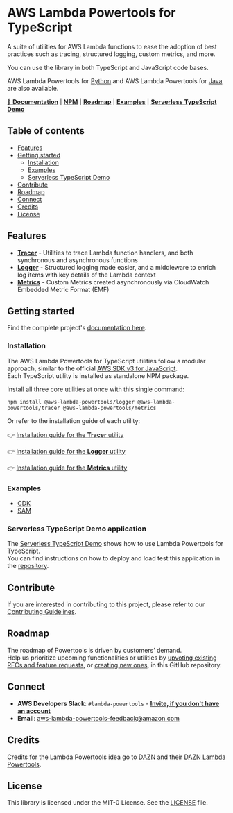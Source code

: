 # AWS Lambda Powertools for TypeScript

A suite of utilities for AWS Lambda functions to ease the adoption of best practices such as tracing, structured logging, custom metrics, and more.

You can use the library in both TypeScript and JavaScript code bases.

AWS Lambda Powertools for [Python](https://github.com/awslabs/aws-lambda-powertools-python) and  AWS Lambda Powertools for [Java](https://github.com/awslabs/aws-lambda-powertools-java) are also available.

**[📜 Documentation](https://awslabs.github.io/aws-lambda-powertools-typescript/)** | **[NPM](https://www.npmjs.com/org/aws-lambda-powertools)** | **[Roadmap](https://github.com/awslabs/aws-lambda-powertools-roadmap/projects/1)** | **[Examples](https://github.com/awslabs/aws-lambda-powertools-typescript/tree/main/examples)** | **[Serverless TypeScript Demo](https://github.com/aws-samples/serverless-typescript-demo)**

## Table of contents

- [Features](#features)
- [Getting started](#getting-started)
  - [Installation](#installation)
  - [Examples](#examples)
  - [Serverless TypeScript Demo](#serverless-typescript-demo-application)
- [Contribute](#contribute)
- [Roadmap](#roadmap)
- [Connect](#connect)
- [Credits](#credits)
- [License](#license)

## Features

* **[Tracer](https://awslabs.github.io/aws-lambda-powertools-typescript/latest/core/tracer/)** - Utilities to trace Lambda function handlers, and both synchronous and asynchronous functions
* **[Logger](https://awslabs.github.io/aws-lambda-powertools-typescript/latest/core/logger/)** - Structured logging made easier, and a middleware to enrich log items with key details of the Lambda context
* **[Metrics](https://awslabs.github.io/aws-lambda-powertools-typescript/latest/core/metrics/)** - Custom Metrics created asynchronously via CloudWatch Embedded Metric Format (EMF)

## Getting started

Find the complete project's [documentation here](https://awslabs.github.io/aws-lambda-powertools-typescript).

### Installation

The AWS Lambda Powertools for TypeScript utilities follow a modular approach, similar to the official [AWS SDK v3 for JavaScript](https://github.com/aws/aws-sdk-js-v3).  
Each TypeScript utility is installed as standalone NPM package.

Install all three core utilities at once with this single command:

```shell
npm install @aws-lambda-powertools/logger @aws-lambda-powertools/tracer @aws-lambda-powertools/metrics
```

Or refer to the installation guide of each utility:

👉 [Installation guide for the **Tracer** utility](https://awslabs.github.io/aws-lambda-powertools-typescript/latest/core/tracer#getting-started)

👉 [Installation guide for the **Logger** utility](https://awslabs.github.io/aws-lambda-powertools-typescript/latest/core/logger#getting-started)

👉 [Installation guide for the **Metrics** utility](https://awslabs.github.io/aws-lambda-powertools-typescript/latest/core/metrics#getting-started)

### Examples

* [CDK](https://github.com/awslabs/aws-lambda-powertools-typescript/tree/main/examples/cdk)
* [SAM](https://github.com/awslabs/aws-lambda-powertools-typescript/tree/main/examples/sam)

### Serverless TypeScript Demo application

The [Serverless TypeScript Demo](https://github.com/aws-samples/serverless-typescript-demo) shows how to use Lambda Powertools for TypeScript.  
You can find instructions on how to deploy and load test this application in the [repository](https://github.com/aws-samples/serverless-typescript-demo).

## Contribute

If you are interested in contributing to this project, please refer to our [Contributing Guidelines](https://github.com/awslabs/aws-lambda-powertools-typescript/blob/main/CONTRIBUTING.md).

## Roadmap

The roadmap of Powertools is driven by customers’ demand.  
Help us prioritize upcoming functionalities or utilities by [upvoting existing RFCs and feature requests](https://github.com/awslabs/aws-lambda-powertools-typescript/issues), or [creating new ones](https://github.com/awslabs/aws-lambda-powertools-typescript/issues/new/choose), in this GitHub repository.

## Connect

* **AWS Developers Slack**: `#lambda-powertools` - **[Invite, if you don't have an account](https://join.slack.com/t/awsdevelopers/shared_invite/zt-yryddays-C9fkWrmguDv0h2EEDzCqvw)**
* **Email**: aws-lambda-powertools-feedback@amazon.com

## Credits

Credits for the Lambda Powertools idea go to [DAZN](https://github.com/getndazn) and their [DAZN Lambda Powertools](https://github.com/getndazn/dazn-lambda-powertools/).

## License

This library is licensed under the MIT-0 License. See the [LICENSE](https://github.com/awslabs/aws-lambda-powertools-typescript/blob/main/LICENSE) file.
